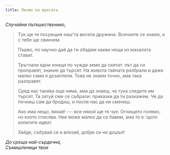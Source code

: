 ```yaml
---
title: Писмо на вратата
---
```


_Случайни пътешественико,_

> Тук ще те посрещне наш\'та весела дружина. Всичките се знаем, и с тебе ще свикнем.
>
> Първо, по научно дай да ти обадим какви неща из махалата стават.
>
> Тръгнали едни юнаци по чужди земи да скитат: път да си проправят, знание да търсят. На живота тайната разбрали и даже малко сами я дозаплели. Това не знаем точно, ама така разправят.
>
> Сред нас такива още няма, ама да знаеш, че тука следите им търсят. Та затуй сме се събрали: приказки да ти разкажем. Че да почнеш сам да бродиш, и после нас да ни смениш.
>
> Ако има нещо, викай! --- все някой ще те чуе. Огнището голямо, но ехото спасява. Ние може малко да се бавим, ама то е \'щото изпитите идват.
>
> Хайде, събувай се и влизай, добре си ни дошъл!

_До среща най-сърдечна,  
Съмишленици твои_
